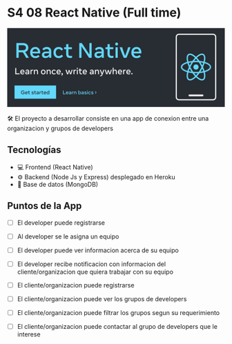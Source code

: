 # S4 08 React Native (Full time)

[![preview](./preview.png)](https://reactnative.dev/)

🛠 El proyecto a desarrollar consiste en una app de conexion entre una organizacion y grupos de developers

## Tecnologías

- 💻 Frontend (React Native)
- ⚙ Backend (Node Js y Express) desplegado en Heroku
- 💾 Base de datos (MongoDB)

## Puntos de la App

- [ ] El developer puede registrarse
- [ ] Al developer se le asigna un equipo
- [ ] El developer puede ver informacion acerca de su equipo
- [ ] El developer recibe notificacion con informacion del cliente/organizacion que quiera trabajar con su equipo
- [ ] El cliente/organizacion puede registrarse
- [ ] El cliente/organizacion puede ver los grupos de developers
- [ ] El cliente/organizacion puede filtrar los grupos segun su requerimiento
- [ ] El cliente/organizacion puede contactar al grupo de developers que le interese

